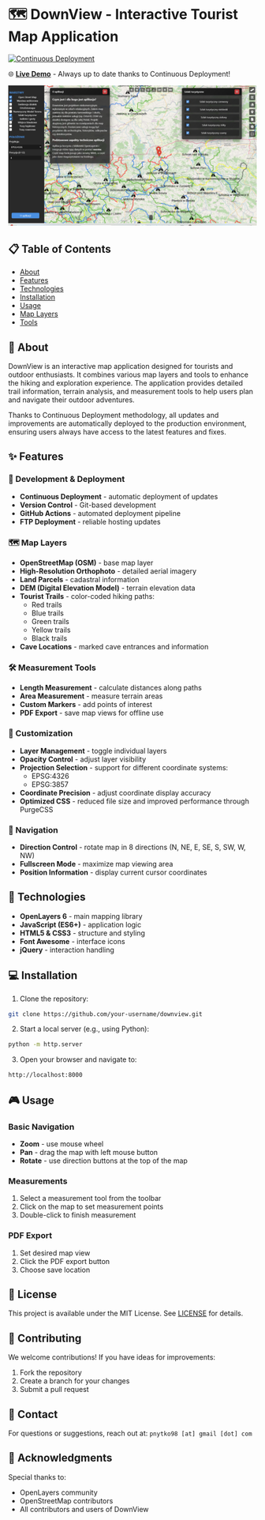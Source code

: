 # 🗺️ DownView - Interactive Tourist Map Application

[![Continuous Deployment](https://github.com/pnytko/downview_2.0/actions/workflows/deploy.yml/badge.svg)](https://github.com/pnytko/downview_2.0/actions/workflows/deploy.yml)

🌐 **[Live Demo](http://pnytko.pl/downview-2/)** - Always up to date thanks to Continuous Deployment!

![DownView Interface](img/ss1.png)

## 📋 Table of Contents
- [About](#about)
- [Features](#features)
- [Technologies](#technologies)
- [Installation](#installation)
- [Usage](#usage)
- [Map Layers](#map-layers)
- [Tools](#tools)

## 🎯 About
DownView is an interactive map application designed for tourists and outdoor enthusiasts. It combines various map layers and tools to enhance the hiking and exploration experience. The application provides detailed trail information, terrain analysis, and measurement tools to help users plan and navigate their outdoor adventures.

Thanks to Continuous Deployment methodology, all updates and improvements are automatically deployed to the production environment, ensuring users always have access to the latest features and fixes.

## ✨ Features

### 🔄 Development & Deployment
- **Continuous Deployment** - automatic deployment of updates
- **Version Control** - Git-based development
- **GitHub Actions** - automated deployment pipeline
- **FTP Deployment** - reliable hosting updates

### 🗺️ Map Layers
- **OpenStreetMap (OSM)** - base map layer
- **High-Resolution Orthophoto** - detailed aerial imagery
- **Land Parcels** - cadastral information
- **DEM (Digital Elevation Model)** - terrain elevation data
- **Tourist Trails** - color-coded hiking paths:
  - Red trails
  - Blue trails
  - Green trails
  - Yellow trails
  - Black trails
- **Cave Locations** - marked cave entrances and information

### 🛠️ Measurement Tools
- **Length Measurement** - calculate distances along paths
- **Area Measurement** - measure terrain areas
- **Custom Markers** - add points of interest
- **PDF Export** - save map views for offline use

### 🎨 Customization
- **Layer Management** - toggle individual layers
- **Opacity Control** - adjust layer visibility
- **Projection Selection** - support for different coordinate systems:
  - EPSG:4326
  - EPSG:3857
- **Coordinate Precision** - adjust coordinate display accuracy
- **Optimized CSS** - reduced file size and improved performance through PurgeCSS

### 🧭 Navigation
- **Direction Control** - rotate map in 8 directions (N, NE, E, SE, S, SW, W, NW)
- **Fullscreen Mode** - maximize map viewing area
- **Position Information** - display current cursor coordinates

## 🔧 Technologies
- **OpenLayers 6** - main mapping library
- **JavaScript (ES6+)** - application logic
- **HTML5 & CSS3** - structure and styling
- **Font Awesome** - interface icons
- **jQuery** - interaction handling

## 💻 Installation
1. Clone the repository:
```bash
git clone https://github.com/your-username/downview.git
```

2. Start a local server (e.g., using Python):
```bash
python -m http.server
```

3. Open your browser and navigate to:
```
http://localhost:8000
```

## 🎮 Usage

### Basic Navigation
- **Zoom** - use mouse wheel
- **Pan** - drag the map with left mouse button
- **Rotate** - use direction buttons at the top of the map

### Measurements
1. Select a measurement tool from the toolbar
2. Click on the map to set measurement points
3. Double-click to finish measurement

### PDF Export
1. Set desired map view
2. Click the PDF export button
3. Choose save location

## 📝 License
This project is available under the MIT License. See [LICENSE](LICENSE) for details.

## 🤝 Contributing
We welcome contributions! If you have ideas for improvements:
1. Fork the repository
2. Create a branch for your changes
3. Submit a pull request

## 📧 Contact
For questions or suggestions, reach out at:
`pnytko98 [at] gmail [dot] com`

## 🌟 Acknowledgments
Special thanks to:
- OpenLayers community
- OpenStreetMap contributors
- All contributors and users of DownView
